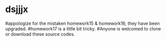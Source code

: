 # dsjjjx

#appologize for the mistaken homework15 & homework16, they have been upgraded.
#homework17 is a little bit tricky.
#Anyone is welcomed to clone or download these source codes.
